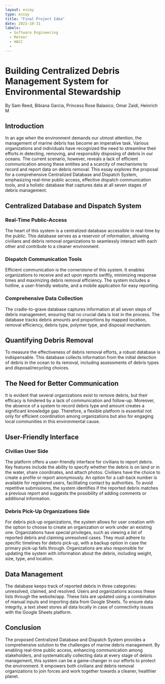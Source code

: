 ```yaml
---
layout: essay
type: essay
title: "Final Project Idea"
date: 2023-10-31
labels:
  - Software Engineering
  - Meteor
  - HACC
  - 
---
```

# Building Centralized Debris Management System for Environmental Stewardship
By Sam Reed, Bibiana Garcia, Princess Rose Balasico, Omar Zaidi, Heinrich M

## Introduction

In an age when the environment demands our utmost attention, the management of marine debris has become an imperative task. Various organizations and individuals have recognized the need to streamline their efforts in detecting, removing, and responsibly disposing of debris in our oceans. The current scenario, however, reveals a lack of efficient communication among these entities and a scarcity of mechanisms to record and report data on debris removal. This essay explores the proposal for a comprehensive Centralized Database and Dispatch System, emphasizing real-time public access, effective dispatch communication tools, and a holistic database that captures data at all seven stages of debris management.

## Centralized Database and Dispatch System

### Real-Time Public-Access

The heart of this system is a centralized database accessible in real-time by the public. This database serves as a reservoir of information, allowing civilians and debris removal organizations to seamlessly interact with each other and contribute to a cleaner environment.

### Dispatch Communication Tools

Efficient communication is the cornerstone of this system. It enables organizations to receive and act upon reports swiftly, minimizing response times and maximizing debris removal efficiency. The system includes a hotline, a user-friendly website, and a mobile application for easy reporting.

### Comprehensive Data Collection

The cradle-to-grave database captures information at all seven steps of debris management, ensuring that no crucial data is lost in the process. The database tracks debris amounts and proportions by mapped location, removal efficiency, debris type, polymer type, and disposal mechanism.

## Quantifying Debris Removal

To measure the effectiveness of debris removal efforts, a robust database is indispensable. This database collects information from the initial detection of debris in the ocean to its removal, including assessments of debris types and disposal/recycling choices.

## The Need for Better Communication

It is evident that several organizations exist to remove debris, but their efficacy is hindered by a lack of communication and follow-up. Moreover, the absence of a system to record debris type and amount creates a significant knowledge gap. Therefore, a flexible platform is essential not only for efficient coordination among organizations but also for engaging local communities in this environmental cause.

## User-Friendly Interface

### Civilian User Side

The platform offers a user-friendly interface for civilians to report debris. Key features include the ability to specify whether the debris is on land or in the water, share coordinates, and attach photos. Civilians have the choice to create a profile or report anonymously. An option for a call-back number is available for registered users, facilitating contact by authorities. To avoid repetitive submissions, the system identifies if the reported debris matches a previous report and suggests the possibility of adding comments or additional information.

### Debris Pick-Up Organizations Side

For debris pick-up organizations, the system allows for user creation with the option to choose to create an organization or work under an existing one. Organizations have special privileges, such as viewing a list of reported debris and claiming unresolved cases. They must adhere to specific timelines for debris pick-up, with a backup option in case the primary pick-up falls through. Organizations are also responsible for updating the system with information about the debris, including weight, size, type, and location.

## Data Management

The database keeps track of reported debris in three categories: unresolved, claimed, and resolved. Users and organizations access these lists through the website/app. These lists are updated using a combination of manual inputs and importing data from Google Sheets. To ensure data integrity, a text sheet stores all data locally in case of connectivity issues with the Google Sheets platform.

## Conclusion

The proposed Centralized Database and Dispatch System provides a comprehensive solution to the challenges of marine debris management. By enabling real-time public access, enhancing communication among stakeholders, and systematically collecting data at every stage of debris management, this system can be a game-changer in our efforts to protect the environment. It empowers both civilians and debris removal organizations to join forces and work together towards a cleaner, healthier planet.
